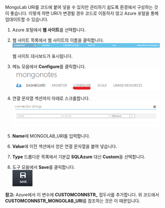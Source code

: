 MongoLab URI를 코드에 붙여 넣을 수 있지만 관리하기 쉽도록 환경에서 구성하는 것이 좋습니다. 이렇게 하면 URI가
변경될 경우 코드로 이동하지 않고 Azure 포털을 통해 업데이트할 수 있습니다.

1.  Azure 포털에서 **웹 사이트**를 선택합니다.
2.  웹 사이트 목록에서 웹 사이트의 이름을 클릭합니다.  
     ![WebSiteEntry](./media/howto-save-connectioninfo-mongolab/entry-website.png)
    
     웹 사이트 대시보드가 표시됩니다.

3.  메뉴 모음에서 **Configure**를 클릭합니다.  
     ![WebSiteDashboardConfig](./media/howto-save-connectioninfo-mongolab/focus-mongolab-websitedashboard-config.png)

4.  연결 문자열 섹션까지 아래로 스크롤합니다.  
     ![WebSiteConnectionStrings](./media/howto-save-connectioninfo-mongolab/focus-mongolab-websiteconnectionstring.png)

5.  **Name**에 MONGOLAB\_URI를 입력합니다.
6.  **Value**에 이전 섹션에서 얻은 연결 문자열을 붙여 넣습니다.
7.  **Type** 드롭다운 목록에서 기본값 **SQLAzure** 대신 **Custom**을 선택합니다.
8.  도구 모음에서 **Save**를 클릭합니다.  
     ![SaveWebSite](./media/howto-save-connectioninfo-mongolab/button-website-save.png)

**참고:** Azure에서 이 변수에 **CUSTOMCONNSTR\_** 접두사를 추가합니다. 위 코드에서
**CUSTOMCONNSTR\_MONGOLAB\_URI**를 참조하는 것은 이 때문입니다.

